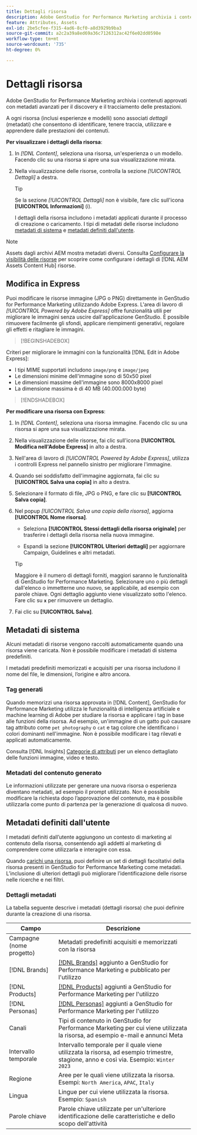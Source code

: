 ```yaml
---
title: Dettagli risorsa
description: Adobe GenStudio for Performance Marketing archivia i contenuti approvati con metadati avanzati per ricercare e monitorare le prestazioni.
feature: Attributes, Assets
exl-id: 2be5cfee-f315-4ad6-8cf0-a8d3929b9ba3
source-git-commit: a2c2a39a8ed69a36c7126312ac42f6e02dd0598e
workflow-type: tm+mt
source-wordcount: '735'
ht-degree: 0%

---
```


# Dettagli risorsa

Adobe GenStudio for Performance Marketing archivia i contenuti approvati con metadati avanzati per il discovery e il tracciamento delle prestazioni.

A ogni risorsa (inclusi esperienze e modelli) sono associati _dettagli_ (metadati) che consentono di identificare, tenere traccia, utilizzare e apprendere dalle prestazioni dei contenuti.

**Per visualizzare i dettagli della risorsa**:

1. In _[!DNL Content]_, seleziona una risorsa, un&#39;esperienza o un modello. Facendo clic su una risorsa si apre una sua visualizzazione mirata.

1. Nella visualizzazione delle risorse, controlla la sezione _[!UICONTROL Dettagli]_ a destra.

   >[!TIP]
   >
   >Se la sezione _[!UICONTROL Dettagli]_ non è visibile, fare clic sull&#39;icona **[!UICONTROL Informazioni]** (i).

   I dettagli della risorsa includono i metadati applicati durante il processo di creazione o caricamento. I tipi di metadati delle risorse includono [metadati di sistema](#system-metadata) e [metadati definiti dall&#39;utente](#user-defined-metadata).

>[!NOTE]
>
>Assets dagli archivi AEM mostra metadati diversi. Consulta [Configurare la visibilità delle risorse](connect-aem-repo.md#step-4-configure-asset-visibility) per scoprire come configurare i dettagli di [!DNL AEM Assets Content Hub] risorse.

## Modifica in Express

Puoi modificare le risorse immagine (JPG o PNG) direttamente in GenStudio for Performance Marketing utilizzando Adobe Express. L&#39;area di lavoro di _[!UICONTROL Powered by Adobe Express]_ offre funzionalità utili per migliorare le immagini senza uscire dall&#39;applicazione GenStudio. È possibile rimuovere facilmente gli sfondi, applicare riempimenti generativi, regolare gli effetti e ritagliare le immagini.

>[!BEGINSHADEBOX]

Criteri per migliorare le immagini con la funzionalità [!DNL Edit in Adobe Express]:

- I tipi MIME supportati includono `image/png` e `image/jpeg`
- Le dimensioni minime dell&#39;immagine sono di 50x50 pixel
- Le dimensioni massime dell&#39;immagine sono 8000x8000 pixel
- La dimensione massima è di 40 MB (40.000.000 byte)

>[!ENDSHADEBOX]

**Per modificare una risorsa con Express**:

1. In _[!DNL Content]_, seleziona una risorsa immagine. Facendo clic su una risorsa si apre una sua visualizzazione mirata.

1. Nella visualizzazione delle risorse, fai clic sull&#39;icona **[!UICONTROL Modifica nell&#39;Adobe Express]** in alto a destra.

1. Nell&#39;area di lavoro di _[!UICONTROL Powered by Adobe Express]_, utilizza i controlli Express nel pannello sinistro per migliorare l&#39;immagine.

1. Quando sei soddisfatto dell&#39;immagine aggiornata, fai clic su **[!UICONTROL Salva una copia]** in alto a destra.

1. Selezionare il formato di file, JPG o PNG, e fare clic su **[!UICONTROL Salva copia]**.

1. Nel popup _[!UICONTROL Salva una copia della risorsa]_, aggiorna **[!UICONTROL Nome risorsa]**.

   - Seleziona **[!UICONTROL Stessi dettagli della risorsa originale]** per trasferire i dettagli della risorsa nella nuova immagine.

   - Espandi la sezione **[!UICONTROL Ulteriori dettagli]** per aggiornare Campaign, Guidelines e altri metadati.

   >[!TIP]
   >
   >Maggiore è il numero di dettagli forniti, maggiori saranno le funzionalità di GenStudio for Performance Marketing. Selezionare uno o più dettagli dall&#39;elenco o immetterne uno nuovo, se applicabile, ad esempio con parole chiave. Ogni dettaglio aggiunto viene visualizzato sotto l&#39;elenco. Fare clic su **`x`** per rimuovere un dettaglio.

1. Fai clic su **[!UICONTROL Salva]**.

## Metadati di sistema

Alcuni metadati di risorse vengono raccolti automaticamente quando una risorsa viene caricata. Non è possibile modificare i metadati di sistema predefiniti.

I metadati predefiniti memorizzati e acquisiti per una risorsa includono il nome del file, le dimensioni, l’origine e altro ancora.

### Tag generati

Quando memorizzi una risorsa approvata in [!DNL Content], GenStudio for Performance Marketing utilizza le funzionalità di intelligenza artificiale e machine learning di Adobe per studiare la risorsa e applicare i tag in base alle funzioni della risorsa. Ad esempio, un&#39;immagine di un gatto può causare tag attributo come `pet photography` o `cat` e tag colore che identificano i colori dominanti nell&#39;immagine. Non è possibile modificare i tag rilevati e applicati automaticamente.

Consulta [!DNL Insights] [Categorie di attributi](/help/user-guide/insights/attribute-category.md) per un elenco dettagliato delle funzioni immagine, video e testo.

### Metadati del contenuto generato

Le informazioni utilizzate per generare una nuova risorsa o esperienza diventano metadati, ad esempio il prompt utilizzato. Non è possibile modificare la richiesta dopo l’approvazione del contenuto, ma è possibile utilizzarla come punto di partenza per la generazione di qualcosa di nuovo.

## Metadati definiti dall&#39;utente

I metadati definiti dall’utente aggiungono un contesto di marketing al contenuto della risorsa, consentendo agli addetti al marketing di comprendere come utilizzarla e interagire con essa.

Quando [carichi una risorsa](/help/user-guide/content/manage-assets.md#add-assets), puoi definire un set di dettagli facoltativi della risorsa presenti in GenStudio for Performance Marketing come metadati. L’inclusione di ulteriori dettagli può migliorare l’identificazione delle risorse nelle ricerche e nei filtri.

### Dettagli metadati

La tabella seguente descrive i metadati (dettagli risorsa) che puoi definire durante la creazione di una risorsa.

| Campo | Descrizione |
| ------------- | ----------- |
| Campagne (nome progetto) | Metadati predefiniti acquisiti e memorizzati con la risorsa |
| [!DNL Brands] | [[!DNL Brands]](/help/user-guide/guidelines/brands.md) aggiunto a GenStudio for Performance Marketing e pubblicato per l&#39;utilizzo |
| [!DNL Products] | [[!DNL Products]](/help/user-guide/guidelines/products.md) aggiunti a GenStudio for Performance Marketing per l&#39;utilizzo |
| [!DNL Personas] | [[!DNL Personas]](/help/user-guide/guidelines/personas.md) aggiunti a GenStudio for Performance Marketing per l&#39;utilizzo |
| Canali | Tipi di contenuto in GenStudio for Performance Marketing per cui viene utilizzata la risorsa, ad esempio e-mail e annunci Meta |
| Intervallo temporale | Intervallo temporale per il quale viene utilizzata la risorsa, ad esempio trimestre, stagione, anno e così via. Esempio: `Winter 2023` |
| Regione | Aree per le quali viene utilizzata la risorsa. Esempi: `North America`, `APAC`, `Italy` |
| Lingua | Lingue per cui viene utilizzata la risorsa. Esempio: `Spanish` |
| Parole chiave | Parole chiave utilizzate per un&#39;ulteriore identificazione delle caratteristiche e dello scopo dell&#39;attività |

<!-- ## History

Expand the _[!UICONTROL History]_ section to view a timeline of approvals and activity.

list other activity, show screenshot?
-->
